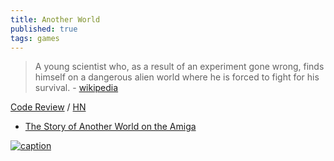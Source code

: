 ```yaml
---
title: Another World
published: true
tags: games
---
```

>  A young scientist who, as a result of an experiment gone wrong, finds himself on a dangerous alien world where he is forced to fight for his survival. - [wikipedia](https://en.wikipedia.org/wiki/Another_World_(video_game))

[Code Review](http://fabiensanglard.net/anotherWorld_code_review/) / [HN](https://news.ycombinator.com/item?id=17320387)

- [The Story of Another World on the Amiga](https://www.youtube.com/watch?v=0iz9PJbs5rE)

[![caption](https://external-content.duckduckgo.com/iu/?u=https%3A%2F%2Fwww.macgamestore.com%2Fimages_screenshots%2Fanother-world-49895.jpg&f=1&nofb=1&ipt=c2765beb602a1599ca0b45d84e9cb3e5a21ac81cfa94be6d5ae772da37a67f19&ipo=images)](https://www.youtube.com/watch?v=utrxk5_PeEY)
